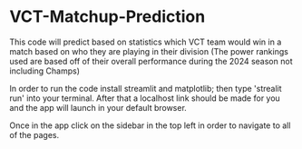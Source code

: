# VCT-Matchup-Prediction
This code will predict based on statistics which VCT team would win in a match based on who they are playing in their division
(The power rankings used are based off of their overall performance during the 2024 season not including Champs)

In order to run the code install streamlit and matplotlib; then type 'strealit run' into your terminal. After that a localhost link should be made for you and the app will launch in your default browser. 

Once in the app click on the sidebar in the top left in order to navigate to all of the pages.